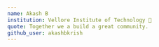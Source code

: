 ```yaml
---
name: Akash B
institution: Vellore Institute of Technology 🚩
quote: Together we a build a great community.
github_user: akashbkrish
---
```

